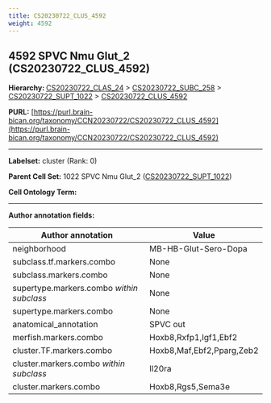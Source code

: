 ```yaml
---
title: CS20230722_CLUS_4592
weight: 4592
---
```

## 4592 SPVC Nmu Glut_2 (CS20230722_CLUS_4592)
<b>Hierarchy: </b>
[CS20230722_CLAS_24](../CS20230722_CLAS_24) >
[CS20230722_SUBC_258](../CS20230722_SUBC_258) >
[CS20230722_SUPT_1022](../CS20230722_SUPT_1022) >
[CS20230722_CLUS_4592](../CS20230722_CLUS_4592)

**PURL:** [https://purl.brain-bican.org/taxonomy/CCN20230722/CS20230722_CLUS_4592](https://purl.brain-bican.org/taxonomy/CCN20230722/CS20230722_CLUS_4592)

---


**Labelset:** cluster (Rank: 0)

**Parent Cell Set:** 1022 SPVC Nmu Glut_2 ([CS20230722_SUPT_1022](../CS20230722_SUPT_1022))



**Cell Ontology Term:** 

[MARKER GENES.]: #


---

[TRANSFERRED ANNOTATIONS.]: #


[AUTHOR ANNOTATION FIELDS.]: #


**Author annotation fields:**

| Author annotation | Value |
|-------------------|-------|
|neighborhood|MB-HB-Glut-Sero-Dopa|
|subclass.tf.markers.combo|None|
|subclass.markers.combo|None|
|supertype.markers.combo _within subclass_|None|
|supertype.markers.combo|None|
|anatomical_annotation|SPVC out|
|merfish.markers.combo|Hoxb8,Rxfp1,Igf1,Ebf2|
|cluster.TF.markers.combo|Hoxb8,Maf,Ebf2,Pparg,Zeb2|
|cluster.markers.combo _within subclass_|Il20ra|
|cluster.markers.combo|Hoxb8,Rgs5,Sema3e|
